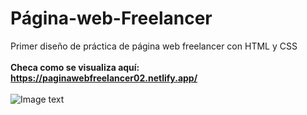 # Página-web-Freelancer
Primer diseño de práctica de página web freelancer con HTML y CSS <br><br>
<b>Checa como se visualiza aquí: https://paginawebfreelancer02.netlify.app/ </b> <br><br>
![Image text](https://github.com/VanessaMartz/Pagina-web-Freelancer/blob/master/1-Pagina_web_freelancer.png)


